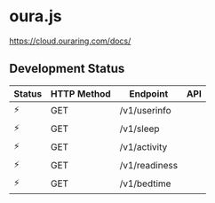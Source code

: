 # oura.js

https://cloud.ouraring.com/docs/

## Development Status

Status | HTTP Method | Endpoint | API
--- | --- | --- | ---
⚡ | GET | /v1/userinfo |
⚡ | GET | /v1/sleep |
⚡ | GET | /v1/activity |
⚡ | GET | /v1/readiness |
⚡ | GET | /v1/bedtime |

